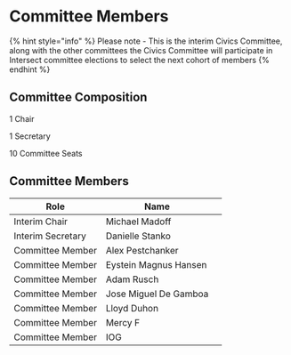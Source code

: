 # Committee Members



{% hint style="info" %}
Please note - This is the interim Civics Committee, along with the other committees the Civics Committee will participate in Intersect committee elections to select the next cohort of members
{% endhint %}

## Committee Composition

1 Chair

1 Secretary

10 Committee Seats

##

## Committee Members

<table><thead><tr><th>Role</th><th>Name</th><th data-hidden></th></tr></thead><tbody><tr><td>Interim Chair</td><td>Michael Madoff </td><td></td></tr><tr><td>Interim Secretary</td><td>Danielle Stanko</td><td></td></tr><tr><td>Committee Member</td><td>Alex Pestchanker</td><td></td></tr><tr><td>Committee Member</td><td>Eystein Magnus Hansen </td><td></td></tr><tr><td>Committee Member</td><td>Adam Rusch</td><td></td></tr><tr><td>Committee Member</td><td>Jose Miguel De Gamboa </td><td></td></tr><tr><td>Committee Member</td><td>Lloyd Duhon </td><td></td></tr><tr><td>Committee Member</td><td>Mercy F</td><td></td></tr><tr><td>Committee Member</td><td>IOG</td><td></td></tr></tbody></table>



